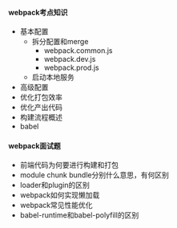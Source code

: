 #### webpack考点知识
- 基本配置
  - 拆分配置和merge
    - webpack.common.js
    - webpack.dev.js
    - webpack.prod.js
  - 启动本地服务 
- 高级配置
- 优化打包效率
- 优化产出代码
- 构建流程概述
- babel

#### webpack面试题
- 前端代码为何要进行构建和打包
- module chunk bundle分别什么意思，有何区别
- loader和plugin的区别
- webpack如何实现懒加载
- webpack常见性能优化
- babel-runtime和babel-polyfill的区别
